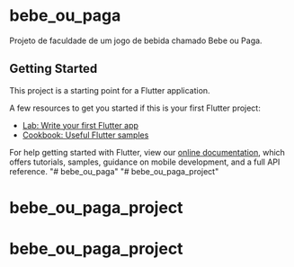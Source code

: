 # bebe_ou_paga

Projeto de faculdade de um jogo de bebida chamado Bebe ou Paga.

## Getting Started

This project is a starting point for a Flutter application.

A few resources to get you started if this is your first Flutter project:

- [Lab: Write your first Flutter app](https://flutter.dev/docs/get-started/codelab)
- [Cookbook: Useful Flutter samples](https://flutter.dev/docs/cookbook)

For help getting started with Flutter, view our
[online documentation](https://flutter.dev/docs), which offers tutorials,
samples, guidance on mobile development, and a full API reference.
"# bebe_ou_paga" 
"# bebe_ou_paga_project" 
# bebe_ou_paga_project
# bebe_ou_paga_project
